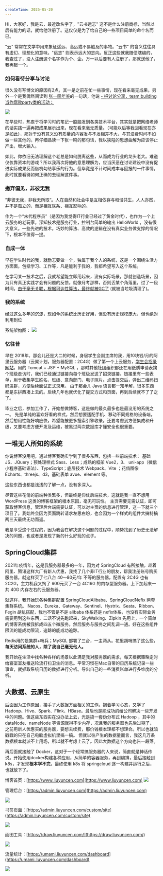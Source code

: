 ```yaml
---
createTime: 2025-05-20
---
```

Hi，大家好，我是云，最近改名字了，"云书远志"
这不是什么注册商标，当然以后有能力的话，就给他注册了。这仅仅是为了给自己的一些项目简单的命个名而已。

"云" 常常在文学中用来象征遥远、高远或不易触及的事物。"云书" 的含义往往具有虚幻、理想化的意味。"远志" 则表示远大的志向。反正这些就我随便瞎编的，我查过了，没人注册这个名字作为个、企。万一以后要有人注册了，那就送他了，我再起一个。

### 如何看待分享与讨论

很久没有写博文的原因有2点，其一是之前在忙一些事情，现在看来毫无成果，另外一个是我偶然间读到 [张一鸣年鉴](https://www.onebird.net/279.html)的一句话，他说 <u>- 把讨论分享，team building 当作腐败party类的活动；</u>  

![](images/Pasted%20image%2020250520013740.png)

在早些时，热衷于将学习时的笔记一股脑发到各类技术平台，其实就是把网络老师的话实践一遍再把成果展示出来，现在看来毫无质量。（可能以后等我回看现在亦是如此），那对于没有意义没有质量的内容发与不发相差不大，与其浪费时间不如做一些其他的。再仔细品读一下张一鸣的那句话，我以狭隘的思想曲解为应该停止产出，增大输入。

如此，你依旧无法理解这个老总是如何脱离这些，从而成为行业的龙头老大。难道仅仅靠资本的游戏？所以我再次将他的意思理解为，应当厌恶在讨论建设中没有促进实际成果反而借机勾结享乐的行为。但毕竟是不计时间成本与回报的一件事情。此时就要看待如何正确的去理解这件事。

### 撇弃偏见，非彼无我

“非彼无我，非我无所取“。人在自然和社会中是互相依存与和谐共生，人人亦然，并不是孤立的，而是相互联系、相互影响的。

作为一个“末代程序员”（是因为我觉得IT行业已经过了黄金时代），也作为一个上云服务的老玩家。深知技术是服务行业，控制台简单的输出 HelloWorld ，没有很大意义，一些先进的技术，巧妙的算法、高效的逻辑在没有真实业务做支撑的情况下，根本不值得一提。

### 自成一体

早在学生时代的我，就励志要做一个，独属于我个人的系统，这是一个围绕生活方方面面，包括学习、工作等，凡是能利于我的，我都希望写入这个系统。

在学习某一技术之后，我就希望能立即用起来，没有实际场景，那就创造场景，因为只有真正实践才会有问题的反馈，就像月考那样，否则丢某个角落里，过了一段时间，<u>由于毫无关联，根据可达性算法，最终就被GC了</u> (就被当垃圾清理了)。


### 我的系统

经过这么多年的沉淀，现如今的系统比历史好用，但没有历史规模庞大，但也绝对利用到位

系统架构图：
![](images/Pasted%20image%2020250520162231.png)

### 忆往昔

早在 2018年，那会儿还是大二的时候，身居学生会副主席的我，用10块钱/月的阿里云服务器（云翼计划，服务器配置：2C4G）做了第一个上云服务，<u>学生会招录网站</u>，用的 Tomcat + JSP + MySQL ，那时其他社团组织都还在用纸质申请表挨个班级走访时，我们已经通过链接向每个班级发送了招录链接。链接里有一些表单，用于收集学生姓名、班级、意向部门、电子照片。点击提交后，弹出二维码扫码进群，方便后续面试正式录用。
由于那会儿 Java 语言都一知半解，很多东西都是东拼西凑上去的。后续几年也就优化了提交方式和页面，再到后续就不了了之了。

毕业之后，参加工作了，开始想做博客，这是做的最久最多也是最没用的系统之一。
先是单纯的喜欢好看的样式，然后想要适配手机、移动不同规格的设备端，然后想用性能好响应快，希望能被更多搜索引擎收录，还要考虑到方便集成和升级，又要考虑方便开发及运维，被黑过两次数据库才懂安全也很重要。

## 一堆无人所知的系统

你说博客没用吧，通过博客我确实学到了很多东西，包括一些前端技术：
基础JS、JQuery；预处理样式 Sass、Less；成熟的框架 Vue2，3、 uni-app（微信小程序基础语法）、TypeScript；底层技术 Webpack、Vite ；花俏图像 Echarts、threejs、d3，基础表单 avue、element 等。

这些东西也都是浅浅的了解一点，没有多深入。

尽管这些花俏的前端种类繁多，但最终是仰仗后端技术，这就是我一直不想用 WordPress 这类的博客框架的根本原因，毫无可玩性。
主页需要无需认证，即可获取博客信息，管理后台端需要认证，可以对主页的信息进行管理，这一下就三个项目了。我始终会因为页面跳转请求左思右盼，也会因为一个样式的组件大搞特搞两三天最终无功而返。

我是享受这个过程的，因为我会在解决这个问题的过程中，顺势找到了历史无法解决的问题，也或者是发现了新的什么好玩的点子。

## SpringCloud集群

2021年疫情年，这是我服务器最多的一年，因为对 SpringCloud 有所接触，趁着阿里、腾讯这样大厂有新人优惠，我找了几个非IT行业的朋友，帮我注册账号购买服务器。就这样买了七八台 40～80元/年 不等的服务器。配置有 2C4G 也有 2C2G，主力机我又掏了 600元买了一台 4C16G 的内存型服务器。上下加起来一共 40G 内存左右的云服务器。

就这样，我开始玩各种集群配置
SpringCloudAlibaba、SpringCloudNefix 两套集群系统。 Nacos、Eureka、Gateway、Sentinel、Hystrix、Seata、Ribbon、Fegin 胡乱搭配，我也不管是不是 alibaba 体系还是 nefix体系，也没有实际业务需要用到这些东西，二话不说先跑起来，SkyWalking、Zipkin 先用上，一个简单的博客系统被我拆成四五个微服务，然后服务与服务之间乱调一通。好在这些组件限流的能成功限流，追踪的能成功追踪。

Redis用的是集群+哨兵；MySQL 部署了三台，一主两从。花里胡哨搞了这么些，**每天访问系统的人，除了我自己毫无他人。**

我开始在生活中找各种各样的场景以此满足我对服务器的需求，每天根据策略定时给寝室室友推送轮流打扫卫生的消息。平常习惯在Mac自带的日历系统记录一些事宜，就抓取系统日历的数据进行分析。导出自己的一些消费账单进行多维度的分析。

## 大数据、云原生

后面因为工作原因，接手了大数据方面相关的工作。抱着学习心态，又学了 Hadoop、Hive、Spark、Flink、HBase。最后也是能成功的给公司解决一些开发中的问题。但这些东西实在没办法上云，光是搞一套伪分布式 Hadoop ，其中的 dataNode、nameNode 等资源就得不少内存，况且我的服务器也先后过期了，之前用新人优惠买的服务器，要想去续费，那价钱根本理都不想理会。所以也就暗戳戳的只在自己电脑虚拟机里搞一搞。
但就以往产生的数据量而言，我这几万条数据根本就派不上用场，所以就不考虑上云了。因此大数据这个方向也告一段落。

再后面就接触了 Docker，这对于一个经常搞服务器的人来说，简直就是神话传说。开始使用docker构建各种应用，从简单的容器服务，再到编排，最后接触到 k8s，才发现**根本学不完**，最终使用 k8s 将 springcloud 逐一构建并运行之后，也就放下了。





博客首页：[https://www.liuyuncen.com](https://www.liuyuncen.com)
![](images/Pasted%20image%2020250520171433.png)


管理后台：[https://admin.liuyuncen.com](https://admin.liuyuncen.com)

![](images/Pasted%20image%2020250520171516.png)



书签页面：[https://admin.liuyuncen.com/custom/site](https://admin.liuyuncen.com/custom/site)

![](images/Pasted%20image%2020250520171856.png)

画图工具：[https://draw.liuyuncen.com/](https://draw.liuyuncen.com/)

![](images/Pasted%20image%2020250520171918.png)

流量统计：[https://umami.liuyuncen.com/dashboard](https://umami.liuyuncen.com/dashboard)

![](images/Pasted%20image%2020250520171937.png)

